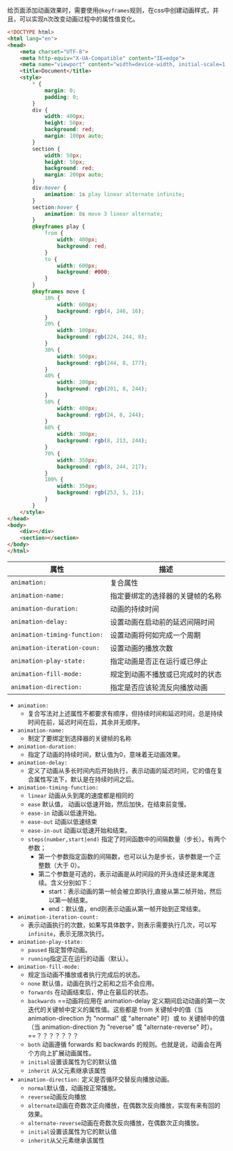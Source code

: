 给页面添加动画效果时，需要使用`@keyframes`规则，在css中创建动画样式，并且，可以实现n次改变动画过程中的属性值变化。
```html
<!DOCTYPE html>
<html lang="en">
<head>
    <meta charset="UTF-8">
    <meta http-equiv="X-UA-Compatible" content="IE=edge">
    <meta name="viewport" content="width=device-width, initial-scale=1.0">
    <title>Document</title>
    <style>
        * {
            margin: 0;
            padding: 0;
        }
        div {
            width: 400px;
            height: 50px;
            background: red;
            margin: 100px auto;
        }
        section {
            width: 50px;
            height: 50px;
            background: red;
            margin: 200px auto;
        }
        div:hover {
            animation: 1s play linear alternate infinite;
        }
        section:hover {
            animation: 8s move 3 linear alternate;
        }
        @keyframes play {
            from {
                width: 400px;
                background: red;
            }
            to {
                width: 600px;
                background: #000;
            }
        }
        @keyframes move {
            10% {
                width: 600px;
                background: rgb(4, 246, 16);
            }
            20% {
                width: 100px;
                background: rgb(224, 244, 8);
            }
            30% {
                width: 500px;
                background: rgb(244, 8, 177);
            }
            40% {
                width: 200px;
                background: rgb(201, 8, 244);
            }
            50% {
                width: 400px;
                background: rgb(24, 8, 244);
            }
            60% {
                width: 300px;
                background: rgb(8, 213, 244);
            }
            70% {
                width: 350px;
                background: rgb(8, 244, 217);
            }
            100% {
                width: 350px;
                background: rgb(253, 5, 21);
            }
        }
    </style>
</head>
<body>
    <div></div>
    <section></section>
</body>
</html>
```



| 属性                         | 描述                             |
| ---------------------------- | -------------------------------- |
| `animation:`                 | 复合属性                         |
| `animation-name:`            | 指定要绑定的选择器的关键帧的名称 |
| `animation-duration:`        | 动画的持续时间                   |
| `animation-delay:`           | 设置动画在启动前的延迟间隔时间   |
| `animation-timing-function:` | 设置动画将何如完成一个周期       |
| `animation-iteration-coun:`  | 设置动画的播放次数               |
| `animation-play-state:`      | 指定动画是否正在运行或已停止     |
| `animation-fill-mode:`       | 规定到动画不播放或已完成时的状态 |
| `animation-direction:`       | 指定是否应该轮流反向播放动画     |


- `animation:`
	- 复合写法对上述属性不都要求有顺序，但持续时间和延迟时间，总是持续时间在前，延迟时间在后，其余并无顺序。
- `animation-name:`  
	- 制定了要绑定到选择器的关键帧的名称
- `animation-duration:`
	- 指定了动画的持续时间，默认值为0，意味着无动画效果。
- `animation-delay:` 
	- 定义了动画从多长时间内后开始执行，表示动画的延迟时间，它的值在复合属性写法下，默认是在持续时间之后。
- `animation-timing-function:`
	- `linear`  动画从头到尾的速度都是相同的
	- `ease` 默认值， 动画以低速开始，然后加快，在结束前变慢。
	- `ease-in` 动画以低速开始。
	- `ease-out` 动画以低速结束
	- `ease-in-out` 动画以低速开始和结束。
	- `steps(number,start|end)`  指定了时间函数中的间隔数量（步长）。有两个参数；
		- 第一个参数指定函数的间隔数，也可以认为是步长，该参数是一个正整数（大于 0）。 
		- 第二个参数是可选的，表示动画是从时间段的开头连续还是末尾连续。含义分别如下：
			-   start：表示动画的第一帧会被立即执行,直接从第二帧开始，然后以第一帧结束。
			-   end：默认值，end则表示动画从第一帧开始到正常结束。
- `animation-iteration-count:` 
	- 表示动画执行的次数，如果写具体数字，则表示需要执行几次，可以写`infinite`，表示无限次执行。
-  `animation-play-state:`  
	- `paused` 指定暂停动画。
	- `running`指定正在运行的动画（默认）。
- `animation-fill-mode:` 
	- 规定当动画不播放或者执行完成后的状态。
	- `none` 默认值，动画在执行之前和之后不会应用。
	- `forwards` 在动画结束后，停止在最后的状态。
	- `backwards`  ==动画将应用在 animation-delay 定义期间启动动画的第一次迭代的关键帧中定义的属性值。这些都是 from 关键帧中的值（当 animation-direction 为 "normal" 或 "alternate" 时）或 to 关键帧中的值（当 animation-direction 为 "reverse" 或 "alternate-reverse" 时）。==？？？？？？？
	- `both` 动画遵循 forwards 和 backwards 的规则。也就是说，动画会在两个方向上扩展动画属性。
	- `initial`设置该属性为它的默认值
	- `inherit` 从父元素继承该属性
- `animation-direction:` 定义是否循环交替反向播放动画。
	- `normal`默认值，动画按正常播放。
	- `reverse`动画反向播放
	- `alternate`动画在奇数次正向播放，在偶数次反向播放，实现有来有回的效果。
	- `alternate-reverse`动画在奇数次反向播放，在偶数次正向播放。
	- `initial`设置该属性为它的默认值
	- `inherit`从父元素继承该属性